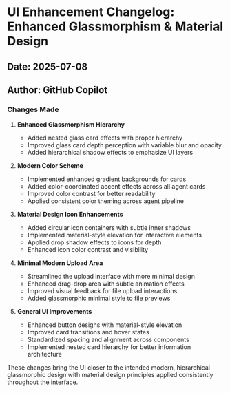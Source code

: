 # UI Enhancement Changelog: Enhanced Glassmorphism & Material Design

## Date: 2025-07-08
## Author: GitHub Copilot

### Changes Made

1. **Enhanced Glassmorphism Hierarchy**
   - Added nested glass card effects with proper hierarchy
   - Improved glass card depth perception with variable blur and opacity
   - Added hierarchical shadow effects to emphasize UI layers

2. **Modern Color Scheme**
   - Implemented enhanced gradient backgrounds for cards
   - Added color-coordinated accent effects across all agent cards
   - Improved color contrast for better readability
   - Applied consistent color theming across agent pipeline

3. **Material Design Icon Enhancements**
   - Added circular icon containers with subtle inner shadows
   - Implemented material-style elevation for interactive elements
   - Applied drop shadow effects to icons for depth
   - Enhanced icon color contrast and visibility

4. **Minimal Modern Upload Area**
   - Streamlined the upload interface with more minimal design
   - Enhanced drag-drop area with subtle animation effects
   - Improved visual feedback for file upload interactions
   - Added glassmorphic minimal style to file previews

5. **General UI Improvements**
   - Enhanced button designs with material-style elevation
   - Improved card transitions and hover states
   - Standardized spacing and alignment across components
   - Implemented nested card hierarchy for better information architecture

These changes bring the UI closer to the intended modern, hierarchical glassmorphic design with material design principles applied consistently throughout the interface.
